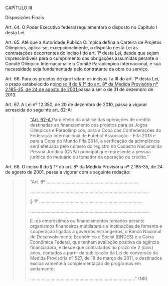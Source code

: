 CAPÍTULO III

Disposições Finais

Art. 64. O Poder Executivo federal regulamentará o disposto no Capítulo I desta Lei.

Art. 65. Até que a Autoridade Pública Olímpica defina a Carteira de Projetos Olímpicos, aplica-se, excepcionalmente, o disposto nesta Lei às contratações decorrentes do inciso I do art. 1º desta Lei, desde que sejam imprescindíveis para o cumprimento das obrigações assumidas perante o Comitê Olímpico Internacional e o Comitê Paraolímpico Internacional, e sua necessidade seja fundamentada pelo contratante da obra ou serviço.

Art. 66. Para os projetos de que tratam os incisos I a III do art. 1º desta Lei, o prazo estabelecido no[inciso II do § 1º do art. 8º da Medida Provisória nº 2.185-35, de 24 de agosto de 2001,](http://www.planalto.gov.br/ccivil_03/MPV/2185-35.htm#art8%C2%A71ii..)passa a ser o de 31 de dezembro de 2013.

Art. 67. A Lei nº 12.350, de 20 de dezembro de 2010, passa a vigorar acrescida do seguinte art. 62-A:

> > [“Art. 62-A.](http://www.planalto.gov.br/ccivil_03/_Ato2007-2010/2010/Lei/L12350.htm#art62a)Para efeito da análise das operações de crédito destinadas ao financiamento dos projetos para os Jogos Olímpicos e Paraolímpicos, para a Copa das Confederações da Federação Internacional de Futebol Associação - Fifa 2013 e para a Copa do Mundo Fifa 2014, a verificação da adimplência será efetuada pelo número do registro no Cadastro Nacional da Pessoa Jurídica \(CNPJ\) principal que represente a pessoa jurídica do mutuário ou tomador da operação de crédito.”

Art. 68. O inciso II do § 1º do art. 8º da Medida Provisória nº 2.185-35, de 24 de agosto de 2001, passa a vigorar com a seguinte redação:

> > “Art. 8º .........................................................................
> >
> > ..............................................................................................
> >
> > § 1º ..................................................................................
> >
> > ..............................................................................................
> >
> > [II -](http://www.planalto.gov.br/ccivil_03/MPV/2185-35.htm#art8%C2%A71ii..)os empréstimos ou financiamentos tomados perante organismos financeiros multilaterais e instituições de fomento e cooperação ligadas a governos estrangeiros, o Banco Nacional de Desenvolvimento Econômico e Social \(BNDES\) e a Caixa Econômica Federal, que tenham avaliação positiva da agência financiadora, e desde que contratados no prazo de 2 \(dois\) anos, contados a partir da publicação da Lei de conversão da Medida Provisória nº 527, de 18 de março de 2011, e destinados exclusivamente à complementação de programas em andamento;
> >
> > ...................................................................................” \(NR\)



